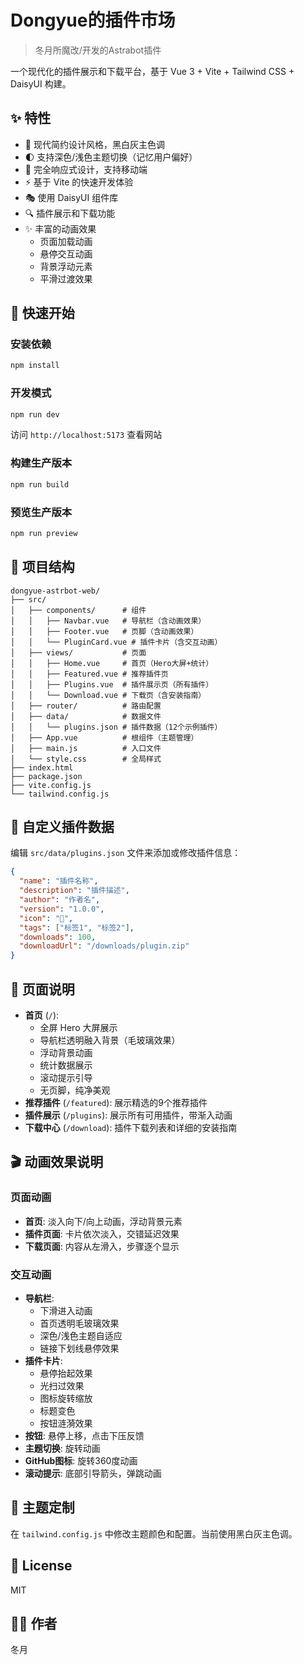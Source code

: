 # Dongyue的插件市场

> 冬月所魔改/开发的Astrabot插件

一个现代化的插件展示和下载平台，基于 Vue 3 + Vite + Tailwind CSS + DaisyUI 构建。

## ✨ 特性

- 🎨 现代简约设计风格，黑白灰主色调
- 🌓 支持深色/浅色主题切换（记忆用户偏好）
- 📱 完全响应式设计，支持移动端
- ⚡ 基于 Vite 的快速开发体验
- 🎭 使用 DaisyUI 组件库
- 🔍 插件展示和下载功能
- ✨ 丰富的动画效果
  - 页面加载动画
  - 悬停交互动画
  - 背景浮动元素
  - 平滑过渡效果

## 🚀 快速开始

### 安装依赖

```bash
npm install
```

### 开发模式

```bash
npm run dev
```

访问 `http://localhost:5173` 查看网站

### 构建生产版本

```bash
npm run build
```

### 预览生产版本

```bash
npm run preview
```

## 📁 项目结构

```
dongyue-astrbot-web/
├── src/
│   ├── components/      # 组件
│   │   ├── Navbar.vue   # 导航栏（含动画效果）
│   │   ├── Footer.vue   # 页脚（含动画效果）
│   │   └── PluginCard.vue # 插件卡片（含交互动画）
│   ├── views/           # 页面
│   │   ├── Home.vue     # 首页（Hero大屏+统计）
│   │   ├── Featured.vue # 推荐插件页
│   │   ├── Plugins.vue  # 插件展示页（所有插件）
│   │   └── Download.vue # 下载页（含安装指南）
│   ├── router/          # 路由配置
│   ├── data/            # 数据文件
│   │   └── plugins.json # 插件数据（12个示例插件）
│   ├── App.vue          # 根组件（主题管理）
│   ├── main.js          # 入口文件
│   └── style.css        # 全局样式
├── index.html
├── package.json
├── vite.config.js
└── tailwind.config.js
```

## 🔧 自定义插件数据

编辑 `src/data/plugins.json` 文件来添加或修改插件信息：

```json
{
  "name": "插件名称",
  "description": "插件描述",
  "author": "作者名",
  "version": "1.0.0",
  "icon": "🎨",
  "tags": ["标签1", "标签2"],
  "downloads": 100,
  "downloadUrl": "/downloads/plugin.zip"
}
```

## 📝 页面说明

- **首页** (`/`): 
  - 全屏 Hero 大屏展示
  - 导航栏透明融入背景（毛玻璃效果）
  - 浮动背景动画
  - 统计数据展示
  - 滚动提示引导
  - 无页脚，纯净美观
- **推荐插件** (`/featured`): 展示精选的9个推荐插件
- **插件展示** (`/plugins`): 展示所有可用插件，带渐入动画
- **下载中心** (`/download`): 插件下载列表和详细的安装指南

## 🎬 动画效果说明

### 页面动画
- **首页**: 淡入向下/向上动画，浮动背景元素
- **插件页面**: 卡片依次淡入，交错延迟效果
- **下载页面**: 内容从左滑入，步骤逐个显示

### 交互动画
- **导航栏**: 
  - 下滑进入动画
  - 首页透明毛玻璃效果
  - 深色/浅色主题自适应
  - 链接下划线悬停效果
- **插件卡片**: 
  - 悬停抬起效果
  - 光扫过效果
  - 图标旋转缩放
  - 标题变色
  - 按钮涟漪效果
- **按钮**: 悬停上移，点击下压反馈
- **主题切换**: 旋转动画
- **GitHub图标**: 旋转360度动画
- **滚动提示**: 底部引导箭头，弹跳动画

## 🎨 主题定制

在 `tailwind.config.js` 中修改主题颜色和配置。当前使用黑白灰主色调。

## 📄 License

MIT

## 👨‍💻 作者

冬月

